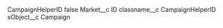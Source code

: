 <?xml version="1.0" encoding="UTF-8"?>
<CustomMetadata xmlns="http://soap.sforce.com/2006/04/metadata" xmlns:xsi="http://www.w3.org/2001/XMLSchema-instance" xmlns:xsd="http://www.w3.org/2001/XMLSchema">
    <label>CampaignHelperID</label>
    <protected>false</protected>
    <values>
        <field>Market__c</field>
        <value xsi:type="xsd:string">ID</value>
    </values>
    <values>
        <field>classname__c</field>
        <value xsi:type="xsd:string">CampaignHelperID</value>
    </values>
    <values>
        <field>sObject__c</field>
        <value xsi:type="xsd:string">Campaign</value>
    </values>
</CustomMetadata>
